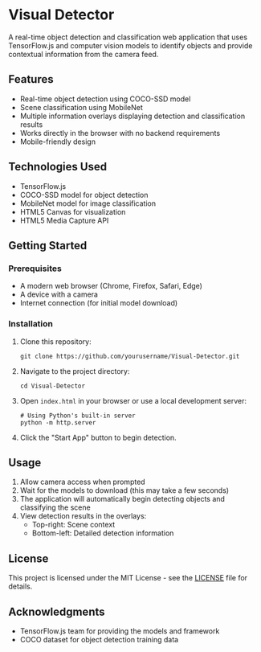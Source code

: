 # Visual Detector

A real-time object detection and classification web application that uses TensorFlow.js and computer vision models to identify objects and provide contextual information from the camera feed.

## Features

- Real-time object detection using COCO-SSD model
- Scene classification using MobileNet
- Multiple information overlays displaying detection and classification results
- Works directly in the browser with no backend requirements
- Mobile-friendly design

## Technologies Used

- TensorFlow.js
- COCO-SSD model for object detection
- MobileNet model for image classification
- HTML5 Canvas for visualization
- HTML5 Media Capture API

## Getting Started

### Prerequisites

- A modern web browser (Chrome, Firefox, Safari, Edge)
- A device with a camera
- Internet connection (for initial model download)

### Installation

1. Clone this repository:
   ```
   git clone https://github.com/yourusername/Visual-Detector.git
   ```

2. Navigate to the project directory:
   ```
   cd Visual-Detector
   ```

3. Open `index.html` in your browser or use a local development server:
   ```
   # Using Python's built-in server
   python -m http.server
   ```

4. Click the "Start App" button to begin detection.

## Usage

1. Allow camera access when prompted
2. Wait for the models to download (this may take a few seconds)
3. The application will automatically begin detecting objects and classifying the scene
4. View detection results in the overlays:
   - Top-right: Scene context
   - Bottom-left: Detailed detection information

## License

This project is licensed under the MIT License - see the [LICENSE](LICENSE) file for details.

## Acknowledgments

- TensorFlow.js team for providing the models and framework
- COCO dataset for object detection training data
```
